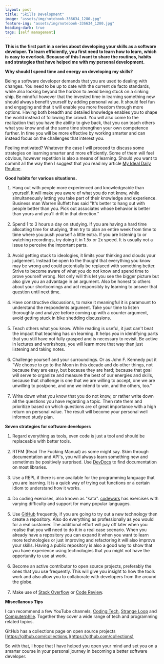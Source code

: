 ```yaml
---
layout: post
title: "Skills Development"
image: "assets/img/notebook-336634_1280.jpg"
feature-img: "assets/img/notebook-336634_1280.jpg"
heading-dark: true
tags: [self management]
---
```

**This is the first part in a series about developing your skills as a software developer. To learn efficiently, you first need to learn how to learn, which is easy to overlook. Because of this I want to share the routines, habits and strategies that have helped me with my personal development.**

**Why should I spend time and energy on developing my skills?**

Being a software developer demands that you are used to dealing with changes. You need to be up to date with the current de facto standards, while also looking beyond the horizon to avoid being stuck on a sinking ship. Be mindful however that the invested time in learning something new should always benefit yourself by adding personal value. It should feel fun and engaging and that it will enable you more freedom through more options. Having both breadth and detailed knowledge enables you to shape the world instead of following the crowd. You will also come to the realization that you have the ability to give back, that you can teach others what you know and at the same time strengthen your own competence further. In time you will be more effective by working smarter and can instead focus on the challenges that interest you.

Feeling motivated? Whatever the case I will proceed to discuss some strategies on learning smarter and more efficiently. Some of them will feel obvious, however repetition is also a means of learning. Should you want to commit all the way then I suggest that you read my article [My Ideal Daily Routine](/chrisunleashed/2018/08/27/daily-routine.html).

**Good habits for various situations.**

1. Hang out with people more experienced and knowledgeable than yourself. It will make you aware of what you do not know, while simultaneously letting you take part of their knowledge and experience. Business man Warren Buffett has said "It's better to hang out with people better than you. Pick out associates whose behavior is better than yours and you'll drift in that direction."<br /><br />
2. Spend 1 to 3 hours a day on studying. If you are having a hard time allocating time for studying, then try to plan an entire week from time to time where you push yourself a little extra. If you are listening to or watching recordings, try doing it in 1.5x or 2x speed. It is usually not a issue to perceive the important parts.<br /><br />
3. Avoid getting stuck to ideologies, it limits your thinking and clouds your judgement. Instead be open to the thought that everything you know may be wrong and could potentially be replaced with something better. Strive to become aware of what you do not know and spend time to prove yourself wrong. Not only will this let you see the bigger picture but also give you an advantage in an argument. Also be honest to others about your shortcomings and act responsibly by learning to answer that question until next time.<br /><br />
4. Have constructive discussions, to make it meaningful it is paramount to understand the respondents argument. Take your time to listen thoroughly and analyze before coming up with a counter argument, avoid getting stuck in bike shedding discussions.<br /><br />
5. Teach others what you know. While reading is useful, it just can't beat the impact that teaching has on learning. It helps you in identifying parts that you still have not fully grasped and is necessary to revisit. Be active in lectures and workshops, you will learn more that way than just listening and taking notes.<br /><br />
6. Challenge yourself and your surroundings. Or as John F. Kennedy put it "We choose to go to the Moon in this decade and do other things, not because they are easy, but because they are hard; because that goal will serve to organize and measure the best of our energies and skills, because that challenge is one that we are willing to accept, one we are unwilling to postpone, and one we intend to win, and the others, too."<br /><br />
7. Write down what you know that you do not know, or rather write down all the questions you have regarding a topic. Then rate them and prioritize based on which questions are of great importance with a high return on personal value. The result will become your personal well informed study plan.

**Seven strategies for software developers**

1. Regard everything as tools, even code is just a tool and should be replaceable with better tools.<br /><br />
2. RTFM (Read The Fucking Manual) as some might say. Skim through documentation and API's, you will always learn something new and sometimes be positively surprised. Use [DevDocs](https://devdocs.io/) to find documentation on most libraries.<br /><br />
3. Use a REPL if there is one available for the programming language that you are learning. It is a quick way of trying out functions or a certain idiom to understand how it works.<br /><br />
4. Do coding exercises, also known as "kata". [codewars](https://www.codewars.com/) has exercises with varying difficulty and support for many popular languages.<br /><br />
5. Use [GitHub](https://github.com/) frequently, if you are going to try out a new technology then create a repository. Also do everything as professionally as you would for a real customer. The additional effort will pay off later when you realise that you will need to do it in a real case scenario. When you already have a repository you can expand it when you want to learn more technologies or just improving and refactoring it will also improve your skills. Having a public repository is also a good way to show that you have experience using technologies that you might not have the opportunity to use at work.<br /><br />
6. Become an active contributor to open source projects, preferably the ones that you use frequently. This will give you insight to how the tools work and also allow you to collaborate with developers from the around the globe.<br /><br />
7. Make use of [Stack Overflow](https://stackoverflow.com/) or [Code Review](https://codereview.stackexchange.com/).

**Miscellanous Tips**

I can recommend a few YouTube channels, [Coding Tech](https://www.youtube.com/channel/UCtxCXg-UvSnTKPOzLH4wJaQ), [Strange Loop](https://www.youtube.com/channel/UC_QIfHvN9auy2CoOdSfMWDw) and [Computerphile](https://www.youtube.com/user/Computerphile). Together they cover a wide range of tech and programming related topics.

GitHub has a collections page on open source projects [https://github.com/collections.](https://github.com/collections)

So with that, I hope that I have helped you open your mind and set you on a smarter course in your personal journey in becoming a better software developer.